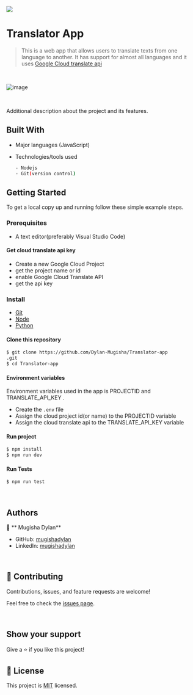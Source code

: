 ![](https://img.shields.io/badge/Translator-blue)

# Translator App

> This is a web app that allows users to translate texts from one language to another. It has support for almost all languages and it uses [Google Cloud translate api](https://cloud.google.com/translate/docs/apis)

<br/>

![image](https://user-images.githubusercontent.com/90222110/225345208-1a3cf0c2-b507-49ab-b1f5-b5a03f47225b.png)

<br/>

Additional description about the project and its features.

## Built With

- Major languages (JavaScript)
- Technologies/tools used

  ```bash
  - Nodejs
  - Git(version control)

  ```

## Getting Started

To get a local copy up and running follow these simple example steps.

### Prerequisites

- A text editor(preferably Visual Studio Code)
#### Get cloud translate api key
- Create a new Google Cloud Project
- get the project name or id
- enable Google Cloud Translate API
- get the api key

### Install

- [Git](https://git-scm.com/downloads)
- [Node](https://nodejs.org/en/download/)
- [Python](https://python.org)

#### Clone this repository

```bash
$ git clone https://github.com/Dylan-Mugisha/Translator-app
.git
$ cd Translator-app
```


#### Environment variables
 Environment variables used in the app is PROJECTID and TRANSLATE_API_KEY .
- Create the `.env` file
- Assign the cloud project id(or name) to the PROJECTID variable
- Assign the cloud translate api to the TRANSLATE_API_KEY variable 
#### Run project

```bash
$ npm install
$ npm run dev
```

#### Run Tests

```bash
$ npm run test
```

<br>

## Authors

👤 ** Mugisha Dylan**

- GitHub: [mugishadylan](https://github.com/Dylan-Mugisha)
- LinkedIn: [mugishadylan](https://www.linkedin.com/in/dylan-mugisha-764500264/)

<br>

## 🤝 Contributing

Contributions, issues, and feature requests are welcome!

Feel free to check the [issues page](https://github.com/Dylan-Mugisha/Translator-app/issues).

<br>

## Show your support

Give a ⭐️ if you like this project!

## 📝 License

This project is [MIT](https://opensource.org/licenses/MIT) licensed.
